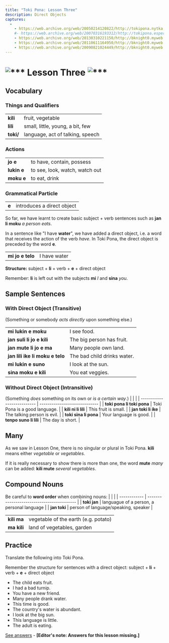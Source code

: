 ```yaml
---
title: "Toki Pona: Lesson Three"
description: Direct Objects
captures:
  -
    - https://web.archive.org/web/20050214120822/http://tokipona.nytka.org:80/about/lesson/tp3.html
    #- https://web.archive.org/web/20070316193312/http://tokipona.esperanto-jeunes.org:80/about/lesson/tp3.html
    - https://web.archive.org/web/20130310221150/http://bknight0.myweb.uga.edu:80/toki/about/lesson/tp3.html
    - https://web.archive.org/web/20110611164950/http://bknight0.myweb.uga.edu/toki/about/lesson/tp3.html
    - https://web.archive.org/web/20090821024449/http://bknight0.myweb.uga.edu:80/toki/about/lesson/tp3.html
---
```


# ![***](/images/Sonja/swirl.gif) Lesson Three ![***](/images/Sonja/swirl.gif)

## Vocabulary
### Things and Qualifiers
|           |                                  |
| --------- | -------------------------------- |
| **kili**  | fruit, vegetable                 |
| **lili**  | small, little, young, a bit, few |
| **toki/** | language, act of talking, speech |
### Actions
|             |                                |
| ----------- | ------------------------------ |
| **jo e**    | to have, contain, possess      |
| **lukin e** | to see, look, watch, watch out |
| **moku e**  | to eat, drink                  |
###  Grammatical Particle 

|       |                            |
| ----- | -------------------------- |
| **e** | introduces a direct object |
 

So far, we have learnt to create basic subject + verb sentences such as **jan li moku** _a person eats_.

In a sentence like "I have **water**", we have added a direct object, i.e. a word that receives the action of the verb _have_. In Toki Pona, the direct object is preceded by the word **e**.

|                  |              |
| ---------------- | ------------ |
| **mi jo e telo** | I have water |

**Structure:** subject + **li** + verb + **e** + direct object

Remember: **li** is left out with the subjects **mi** _I_ and **sina** _you_.

## Sample Sentences

### With Direct Object (Transitive)
(Something or somebody _acts directly_ upon something else.)

|                                 |                             |
| ------------------------------- | --------------------------- |
| **mi lukin e moku**             | I see food.                 |
| **jan suli li jo e kili**       | The big person has fruit.   |
| **jan mute li jo e ma**         | Many people own land.       |
| **jan lili ike li moku e telo** | The bad child drinks water. |
| **mi lukin e suno**             | I look at the sun.          |
| **sina moku e kili**            | You eat veggies.            |

###  Without Direct Object (Intransitive)
(Something _does_ something on its own or _is a certain way_.)
|                            |                               |
| -------------------------- | ----------------------------- |
| **toki pona li toki pona** | Toki Pona is a good language. |
| **kili ni li lili**        | This fruit is small.          |
| **jan toki li ike**        | The talking person is evil.   |
| **toki sina li pona**      | Your language is good.        |
| **tenpo suno li lili**     | The day is short.             |

## Many

As we saw in Lesson One, there is no singular or plural in Toki Pona. **kili** means either _vegetable_ or _vegetables_.

If it is really necessary to show there is more than one, the word **mute** _many_ can be added: **kili mute** _several vegetables_.
 

## Compound Nouns

Be careful to **word order** when combining nouns:
|              |                                            |
| ------------ | ------------------------------------------ |
| **toki jan** | languague of a person, a personal language |
| **jan toki** | person of language/speaking, speaker       |

|             |                                      |
| ----------- | ------------------------------------ |
| **kili ma** | vegetable of the earth (e.g. potato) |
| **ma kili** | land of vegetables, garden           |

## Practice

Translate the following into Toki Pona.

Remember the structure for sentences with a direct object:
subject + **li** + verb + **e** + direct object

- The child eats fruit. 
- I had a bad turnip. 
- You have a new friend. 
- Many people drank water. 
- This time is good. 
- The country's water is abundant. 
- I look at the big sun. 
- This language is little. 
- The adult is eating. 


[See answers](ans3) - **[Editor's note: Answers for this lesson missing.]**